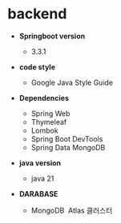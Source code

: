 # backend

- **Springboot version**
    - 3.3.1
- **code style**
    - Google Java Style Guide
      
- **Dependencies**
    - Spring Web
    - Thymeleaf
    - Lombok
    - Spring Boot DevTools
    - Spring Data MongoDB
- **java version**
    - java 21
 
- **DARABASE**
    - MongoDB  Atlas 클러스터 

